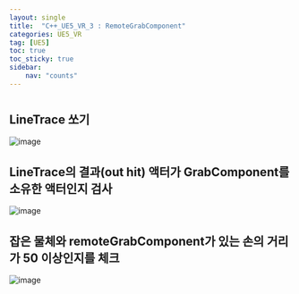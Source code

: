 ```yaml
---
layout: single
title:  "C++_UE5_VR_3 : RemoteGrabComponent"
categories: UE5_VR
tag: [UE5]
toc: true
toc_sticky: true
sidebar:
    nav: "counts"
---
```


#

## LineTrace 쏘기

![image](https://github.com/silverlnng/VRFirstProject/assets/112385982/ea828567-344a-4622-99d3-078ef0d2c2af)

## LineTrace의 결과(out hit) 액터가 GrabComponent를 소유한 액터인지 검사
   
![image](https://github.com/silverlnng/VRFirstProject/assets/112385982/7e9dbccd-bdc6-4942-93f3-278a2f79c3bb)
   
## 잡은 물체와 remoteGrabComponent가 있는 손의 거리가 50 이상인지를 체크 

![image](https://github.com/silverlnng/VRFirstProject/assets/112385982/8b08c086-9c76-43c6-b883-14bc44c777cd)

## 

##